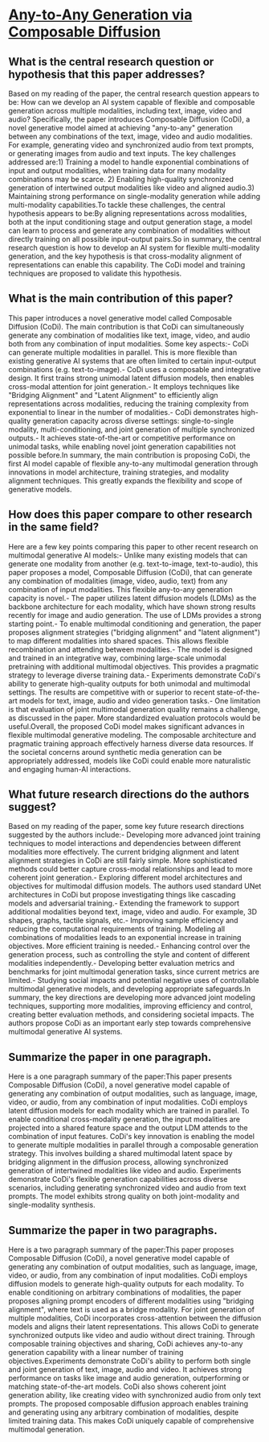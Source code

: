 # [Any-to-Any Generation via Composable Diffusion](https://arxiv.org/abs/2305.11846)

## What is the central research question or hypothesis that this paper addresses?

Based on my reading of the paper, the central research question appears to be: How can we develop an AI system capable of flexible and composable generation across multiple modalities, including text, image, video and audio? Specifically, the paper introduces Composable Diffusion (CoDi), a novel generative model aimed at achieving "any-to-any" generation between any combinations of the text, image, video and audio modalities. For example, generating video and synchronized audio from text prompts, or generating images from audio and text inputs. The key challenges addressed are:1) Training a model to handle exponential combinations of input and output modalities, when training data for many modality combinations may be scarce. 2) Enabling high-quality synchronized generation of intertwined output modalities like video and aligned audio.3) Maintaining strong performance on single-modality generation while adding multi-modality capabilities.To tackle these challenges, the central hypothesis appears to be:By aligning representations across modalities, both at the input conditioning stage and output generation stage, a model can learn to process and generate any combination of modalities without directly training on all possible input-output pairs.So in summary, the central research question is how to develop an AI system for flexible multi-modality generation, and the key hypothesis is that cross-modality alignment of representations can enable this capability. The CoDi model and training techniques are proposed to validate this hypothesis.


## What is the main contribution of this paper?

This paper introduces a novel generative model called Composable Diffusion (CoDi). The main contribution is that CoDi can simultaneously generate any combination of modalities like text, image, video, and audio both from any combination of input modalities. Some key aspects:- CoDi can generate multiple modalities in parallel. This is more flexible than existing generative AI systems that are often limited to certain input-output combinations (e.g. text-to-image).- CoDi uses a composable and integrative design. It first trains strong unimodal latent diffusion models, then enables cross-modal attention for joint generation.- It employs techniques like "Bridging Alignment" and "Latent Alignment" to efficiently align representations across modalities, reducing the training complexity from exponential to linear in the number of modalities.- CoDi demonstrates high-quality generation capacity across diverse settings: single-to-single modality, multi-conditioning, and joint generation of multiple synchronized outputs.- It achieves state-of-the-art or competitive performance on unimodal tasks, while enabling novel joint generation capabilities not possible before.In summary, the main contribution is proposing CoDi, the first AI model capable of flexible any-to-any multimodal generation through innovations in model architecture, training strategies, and modality alignment techniques. This greatly expands the flexibility and scope of generative models.


## How does this paper compare to other research in the same field?

Here are a few key points comparing this paper to other recent research on multimodal generative AI models:- Unlike many existing models that can generate one modality from another (e.g. text-to-image, text-to-audio), this paper proposes a model, Composable Diffusion (CoDi), that can generate any combination of modalities (image, video, audio, text) from any combination of input modalities. This flexible any-to-any generation capacity is novel.- The paper utilizes latent diffusion models (LDMs) as the backbone architecture for each modality, which have shown strong results recently for image and audio generation. The use of LDMs provides a strong starting point.- To enable multimodal conditioning and generation, the paper proposes alignment strategies ("bridging alignment" and "latent alignment") to map different modalities into shared spaces. This allows flexible recombination and attending between modalities.- The model is designed and trained in an integrative way, combining large-scale unimodal pretraining with additional multimodal objectives. This provides a pragmatic strategy to leverage diverse training data.- Experiments demonstrate CoDi's ability to generate high-quality outputs for both unimodal and multimodal settings. The results are competitive with or superior to recent state-of-the-art models for text, image, audio and video generation tasks.- One limitation is that evaluation of joint multimodal generation quality remains a challenge, as discussed in the paper. More standardized evaluation protocols would be useful.Overall, the proposed CoDi model makes significant advances in flexible multimodal generative modeling. The composable architecture and pragmatic training approach effectively harness diverse data resources. If the societal concerns around synthetic media generation can be appropriately addressed, models like CoDi could enable more naturalistic and engaging human-AI interactions.


## What future research directions do the authors suggest?

Based on my reading of the paper, some key future research directions suggested by the authors include:- Developing more advanced joint training techniques to model interactions and dependencies between different modalities more effectively. The current bridging alignment and latent alignment strategies in CoDi are still fairly simple. More sophisticated methods could better capture cross-modal relationships and lead to more coherent joint generation.- Exploring different model architectures and objectives for multimodal diffusion models. The authors used standard UNet architectures in CoDi but propose investigating things like cascading models and adversarial training.- Extending the framework to support additional modalities beyond text, image, video and audio. For example, 3D shapes, graphs, tactile signals, etc.- Improving sample efficiency and reducing the computational requirements of training. Modeling all combinations of modalities leads to an exponential increase in training objectives. More efficient training is needed.- Enhancing control over the generation process, such as controlling the style and content of different modalities independently.- Developing better evaluation metrics and benchmarks for joint multimodal generation tasks, since current metrics are limited.- Studying social impacts and potential negative uses of controllable multimodal generative models, and developing appropriate safeguards.In summary, the key directions are developing more advanced joint modeling techniques, supporting more modalities, improving efficiency and control, creating better evaluation methods, and considering societal impacts. The authors propose CoDi as an important early step towards comprehensive multimodal generative AI systems.


## Summarize the paper in one paragraph.

Here is a one paragraph summary of the paper:This paper presents Composable Diffusion (CoDi), a novel generative model capable of generating any combination of output modalities, such as language, image, video, or audio, from any combination of input modalities. CoDi employs latent diffusion models for each modality which are trained in parallel. To enable conditional cross-modality generation, the input modalities are projected into a shared feature space and the output LDM attends to the combination of input features. CoDi's key innovation is enabling the model to generate multiple modalities in parallel through a composable generation strategy. This involves building a shared multimodal latent space by bridging alignment in the diffusion process, allowing synchronized generation of intertwined modalities like video and audio. Experiments demonstrate CoDi's flexible generation capabilities across diverse scenarios, including generating synchronized video and audio from text prompts. The model exhibits strong quality on both joint-modality and single-modality synthesis.


## Summarize the paper in two paragraphs.

Here is a two paragraph summary of the paper:This paper proposes Composable Diffusion (CoDi), a novel generative model capable of generating any combination of output modalities, such as language, image, video, or audio, from any combination of input modalities. CoDi employs diffusion models to generate high-quality outputs for each modality. To enable conditioning on arbitrary combinations of modalities, the paper proposes aligning prompt encoders of different modalities using "bridging alignment", where text is used as a bridge modality. For joint generation of multiple modalities, CoDi incorporates cross-attention between the diffusion models and aligns their latent representations. This allows CoDi to generate synchronized outputs like video and audio without direct training. Through composable training objectives and sharing, CoDi achieves any-to-any generation capability with a linear number of training objectives.Experiments demonstrate CoDi's ability to perform both single and joint generation of text, image, audio and video. It achieves strong performance on tasks like image and audio generation, outperforming or matching state-of-the-art models. CoDi also shows coherent joint generation ability, like creating video with synchronized audio from only text prompts. The proposed composable diffusion approach enables training and generating using any arbitrary combination of modalities, despite limited training data. This makes CoDi uniquely capable of comprehensive multimodal generation.
